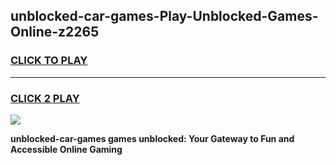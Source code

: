 
## unblocked-car-games-Play-Unblocked-Games-Online-z2265
<h3>
<a href="https://premium76.site?title=unblocked-car-games&ref=25A">CLICK TO PLAY</a></h3>
<hr>

<h3>
<a href="https://premium76.site?title=unblocked-car-games&ref=25A">CLICK 2 PLAY</a>
  
</h3>

<a href="https://premium76.site?title=unblocked-car-games&ref=25A"><img src="https://clearcache.store/games.png"></a>


**unblocked-car-games games unblocked: Your Gateway to Fun and Accessible Online Gaming**

